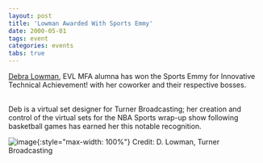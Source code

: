 ```yaml
---
layout: post
title: 'Lowman Awarded With Sports Emmy'
date: 2000-05-01
tags: event
categories: events
tabs: true
---
```


<a href="http://www.evl.uic.edu/lowman/home.html">Debra Lowman</a>, EVL MFA alumna has won the Sports Emmy for Innovative Technical Achievement! with her coworker and their respective bosses.<br><br>

Deb is a virtual set designer for Turner Broadcasting; her creation and control of the virtual sets for the NBA Sports wrap-up show following basketball games has earned her this notable recognition.

![image](https://www.evl.uic.edu/output/originals/emmy.gif-srcw.jpg){:style="max-width: 100%"}
Credit: D. Lowman, Turner Broadcasting

